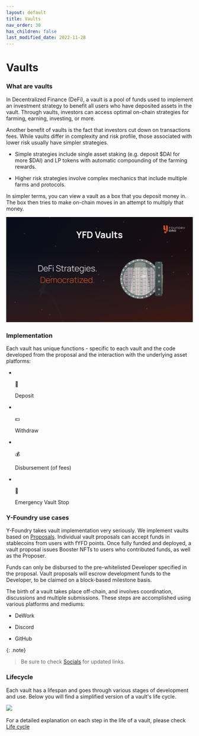 ```yaml
---
layout: default
title: Vaults
nav_order: 30
has_children: false
last_modified_date: 2022-11-28
---
```


Vaults
======

### What are vaults

In Decentralized Finance (DeFi), a vault is a pool of funds used to implement an investment strategy to benefit all users who have deposited assets in the vault. Through vaults, investors can access optimal on-chain strategies for farming, earning, investing, or more.

Another benefit of vaults is the fact that investors cut down on transactions fees. While vaults differ in complexity and risk profile, those associated with lower risk usually have simpler strategies.

-   Simple strategies include single asset staking (e.g. deposit $DAI for more $DAI) and LP tokens with automatic compounding of the farming rewards.

-   Higher risk strategies involve complex mechanics that include multiple farms and protocols.

In simpler terms, you can view a vault as a box that you deposit money in. The box then tries to make on-chain moves in an attempt to multiply that money.

![](/assets/images/figure/yfd-vaults.png)

### Implementation

Each vault has unique functions - specific to each vault and the code developed from the proposal and the interaction with the underlying asset platforms:

-   ​

    💸

    Deposit

-   ​

    💵

    Withdraw

-   ​

    💰

    Disbursement (of fees)

-   ​

    🛑

    Emergency Vault Stop

### Y-Foundry use cases

Y-Foundry takes vault implementation very seriously. We implement vaults based on [Proposals](/community/governance/proposals). Individual vault proposals can accept funds in stablecoins from users with fYFD points. Once fully funded and deployed, a vault proposal issues Booster NFTs to users who contributed funds, as well as the Proposer.

Funds can only be disbursed to the pre-whitelisted Developer specified in the proposal. Vault proposals will escrow development funds to the Developer, to be claimed on a block-based milestone basis.

The birth of a vault takes place off-chain, and involves coordination, discussions and multiple submissions. These steps are accomplished using various platforms and mediums:

-   DeWork

-   Discord

-   GitHub

{: .note}
> Be sure to check [Socials](/info/socials) for updated links.

### Lifecycle

Each vault has a lifespan and goes through various stages of development and use. Below you will find a simplified version of a vault's life cycle.

![](/assets/images/figure/a-vaults-life.png.png)

For a detailed explanation on each step in the life of a vault, please check [Life cycle](/info/references/life-cycle)